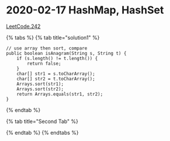 # 2020-02-17 HashMap, HashSet

[LeetCode.242](https://leetcode-cn.com/problems/valid-anagram/)

{% tabs %}
{% tab title="solution1" %}
```text
// use array then sort, compare
public boolean isAnagram(String s, String t) {
    if (s.length() != t.length()) {
        return false;
    }
    char[] str1 = s.toCharArray();
    char[] str2 = t.toCharArray();
    Arrays.sort(str1);
    Arrays.sort(str2);
    return Arrays.equals(str1, str2);
}
```
{% endtab %}

{% tab title="Second Tab" %}

{% endtab %}
{% endtabs %}



